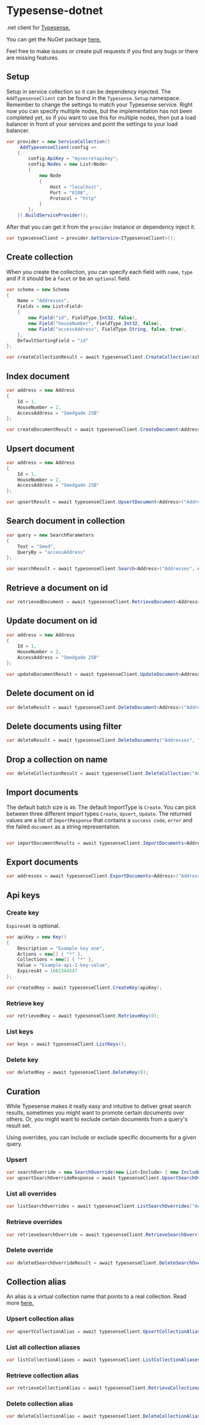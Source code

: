 # Typesense-dotnet

.net client for [Typesense.](https://github.com/typesense/typesense)

You can get the NuGet package [here.](https://www.nuget.org/packages/Typesense/)

Feel free to make issues or create pull requests if you find any bugs or there are missing features.

## Setup

Setup in service collection so it can be dependency injected. The `AddTypesenseClient` can be found in the `Typesense.Setup` namespace. Remember to change the settings to match your Typesense service. Right now you can specify multiple nodes, but the implementation has not been completed yet, so if you want to use this for multiple nodes, then put a load balancer in front of your services and point the settings to your load balancer.

``` c#
var provider = new ServiceCollection()
    .AddTypesenseClient(config =>
    {
        config.ApiKey = "mysecretapikey";
        config.Nodes = new List<Node>
        {
            new Node
            {
                Host = "localhost",
                Port = "8108",
                Protocol = "http"
            }
        };
    }).BuildServiceProvider();
```

After that you can get it from the `provider` instance or dependency inject it.
``` c#
var typesenseClient = provider.GetService<ITypesenseClient>();
```

## Create collection

When you create the collection, you can specify each field with `name`, `type` and if it should be a `facet` or be an `optional` field.

``` c#
var schema = new Schema
{
    Name = "Addresses",
    Fields = new List<Field>
    {
        new Field("id", FieldType.Int32, false),
        new Field("houseNumber", FieldType.Int32, false),
        new Field("accessAddress", FieldType.String, false, true),
    },
    DefaultSortingField = "id"
};

var createCollectionResult = await typesenseClient.CreateCollection(schema);
```

## Index document

``` c#
var address = new Address
{
    Id = 1,
    HouseNumber = 2,
    AccessAddress = "Smedgade 25B"
};

var createDocumentResult = await typesenseClient.CreateDocument<Address>("Addresses", address);
```

## Upsert document

``` c#
var address = new Address
{
    Id = 1,
    HouseNumber = 2,
    AccessAddress = "Smedgade 25B"
};

var upsertResult = await typesenseClient.UpsertDocument<Address>("Addresses", address);
```

## Search document in collection

``` c#
var query = new SearchParameters
{
    Text = "Smed",
    QueryBy = "accessAddress"
};

var searchResult = await typesenseClient.Search<Address>("Addresses", query);
```

## Retrieve a document on id

``` c#
var retrievedDocument = await typesenseClient.RetrieveDocument<Address>("Addresses", "1");
```

## Update document on id

``` c#
var address = new Address
{
    Id = 1,
    HouseNumber = 2,
    AccessAddress = "Smedgade 25B"
};

var updateDocumentResult = await typesenseClient.UpdateDocument<Address>("Addresses", "1", address);
```

## Delete document on id

``` c#
var deleteResult = await typesenseClient.DeleteDocument<Address>("Addresses", "1");
```

## Delete documents using filter

``` c#
var deleteResult = await typesenseClient.DeleteDocuments("Addresses", "houseNumber:>=3", 100);
```

## Drop a collection on name

``` c#
var deleteCollectionResult = await typesenseClient.DeleteCollection("Addresses");
```

## Import documents

The default batch size is `40`.
The default ImportType is `Create`.
You can pick between three different import types `Create`, `Upsert`, `Update`.
The returned values are a list of `ImportResponse` that contains a `success code`, `error` and the failed `document` as a string representation.

``` c#

var importDocumentResults = await typesenseClient.ImportDocuments<Address>("Addresses", addresses, 40, ImportType.Create);
```

## Export documents

``` c#
var addresses = await typesenseClient.ExportDocuments<Address>("Addresses");
```

## Api keys


### Create key

`ExpiresAt` is optional.

``` c#
var apiKey = new Key()
{
    Description = "Example key one",
    Actions = new[] { "*" },
    Collections = new[] { "*" },
    Value = "Example-api-1-key-value",
    ExpiresAt = 1661344547
};

var createdKey = await typesenseClient.CreateKey(apiKey);
```

### Retrieve key

``` c#
var retrievedKey = await typesenseClient.RetrieveKey(0);
```

### List keys

``` c#
var keys = await typesenseClient.ListKeys();
```

### Delete key

``` c#
var deletedKey = await typesenseClient.DeleteKey(0);
```

## Curation

While Typesense makes it really easy and intuitive to deliver great search results, sometimes you might want to promote certain documents over others. Or, you might want to exclude certain documents from a query's result set.

Using overrides, you can include or exclude specific documents for a given query.


### Upsert

``` C#
var searchOverride = new SearchOverride(new List<Include> { new Include("2", 1) }, new Rule("Sul", "exact"));
var upsertSearchOverrideResponse = await typesenseClient.UpsertSearchOverride("Addresses", "addresses-override", searchOverride);
```

### List all overrides

``` c#
var listSearchOverrides = await typesenseClient.ListSearchOverrides("Addresses");
```

### Retrieve overrides

``` c#
var retrieveSearchOverride = await typesenseClient.RetrieveSearchOverride("Addresses", "addresses-override");
```

### Delete override

``` c#
var deletedSearchOverrideResult = await typesenseClient.DeleteSearchOverride("Addresses", "addresses-override");
```

## Collection alias

An alias is a virtual collection name that points to a real collection. Read more [here.](https://typesense.org/docs/0.21.0/api/collection-alias.html)

### Upsert collection alias

``` c#
var upsertCollectionAlias = await typesenseClient.UpsertCollectionAlias("Address_Alias", new CollectionAlias("Addresses"));
```

### List all collection aliases

``` c#
var listCollectionAliases = await typesenseClient.ListCollectionAliases();
```

### Retrieve collection alias

``` c#
var retrieveCollectionAlias = await typesenseClient.RetrieveCollectionAlias("Address_Alias");
```

### Delete collection alias

``` c#
var deleteCollectionAlias = await typesenseClient.DeleteCollectionAlias("Addresses_Alias");
```
